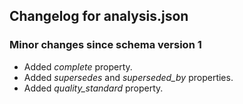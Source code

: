 ## Changelog for analysis.json

### Minor changes since schema version 1
* Added *complete* property.
* Added *supersedes* and *superseded_by* properties.
* Added *quality_standard* property.

